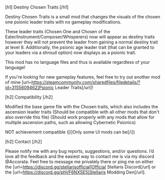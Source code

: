 [h1] Destiny Chosen Traits [/h1]

Destiny Chosen Traits is a small mod that changes the visuals of the chosen one psionic leader traits with no gameplay modifications. 

These leader traits (Chosen One and Chosen of the Eater/Instrument/Composer/Whisperers) now will appear as destiny traits however they will not prevent the leader from gaining a normal destiny trait at level 8. Additionally, the psionic age leader trait (that can be granted to your leaders via a shroud option) now displays as a psionic trait.

This mod has no language files and thus is available regardless of your language!

If you're looking for new gameplay features, feel free to try out another mod of mine [url=https://steamcommunity.com/sharedfiles/filedetails/?id=3155609462]Psionic Leader Traits[/url]!

[h2] Compatibility [/h2]

Modified the base game file with the Chosen traits, which also includes the ascension leader traits (Should be compatible with all other mods that don't also override this file)
(Should work properly with any mods that allow for multiple ascension paths, such as allowing Cybernetic Psionics)

NOT achievement compatible ([i]Only some UI mods can be[/i])

[h2] Contact [/h2]

Please notify me with any bug reports, suggestions, and/or questions. I’d love all the feedback and the easiest way to contact me is via my discord @Accorata. Feel free to message me privately there or ping me on either the [url=https://discord.gg/stellarisofficial]Official Stellaris Discord[/url] or the [url=https://discord.gg/phVF6NXSE5]Stellaris Modding Den[/url].